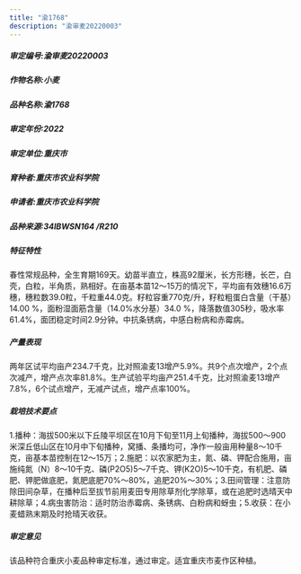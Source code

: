 ```yaml
---
title: "渝1768"
description: "渝审麦20220003"
---
```

##### 审定编号:渝审麦20220003

##### 作物名称:小麦

##### 品种名称:渝1768

##### 审定年份:2022

##### 审定单位:重庆市

##### 育种者:重庆市农业科学院

##### 申请者:重庆市农业科学院

##### 品种来源:34IBWSN164 /R210

##### 特征特性
春性常规品种，全生育期169天。幼苗半直立，株高92厘米，长方形穗，长芒，白壳，白粒，半角质，熟相好。在亩基本苗12～15万的情况下，平均亩有效穗16.6万穗，穗粒数39.0粒，千粒重44.0克。籽粒容重770克/升，籽粒粗蛋白含量（干基）14.00 %，面粉湿面筋含量（14.0%水分基）34.0 %，降落数值305秒，吸水率61.4%，面团稳定时间2.9分钟。中抗条锈病，中感白粉病和赤霉病。

##### 产量表现
两年区试平均亩产234.7千克，比对照渝麦13增产5.9%。共9个点次增产，2个点次减产，增产点次率81.8%。生产试验平均亩产251.4千克，比对照渝麦13增产7.8%，6个试点增产，无减产试点，增产点率100%。

##### 栽培技术要点
1.播种：海拔500米以下丘陵平坝区在10月下旬至11月上旬播种，海拔500～900米深丘低山区在10月中下旬播种，窝播、条播均可，净作一般亩用种量8～10千克，亩基本苗控制在12～15万；2.施肥：以农家肥为主，氮、磷、钾配合施用，亩施纯氮（N）8～10千克、磷(P2O5)5～7千克、钾(K2O)5～10千克，有机肥、磷肥、钾肥做底肥，氮肥底肥70%～80%，追肥20%～30%；3.田间管理：注意防除田间杂草，在播种后至拔节前用麦田专用除草剂化学除草，或在追肥时选晴天中耕除草；4.病虫害防治：适时防治赤霉病、条锈病、白粉病和蚜虫；5.收获：在小麦蜡熟末期及时抢晴天收获。

##### 审定意见
该品种符合重庆小麦品种审定标准，通过审定。适宜重庆市麦作区种植。
